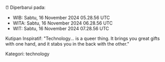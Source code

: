 ⏰ Diperbarui pada:
- WIB: Sabtu, 16 November 2024 05.28.56 UTC
- WITA: Sabtu, 16 November 2024 06.28.56 UTC
- WIT: Sabtu, 16 November 2024 07.28.56 UTC

Kutipan Inspiratif:
"Technology... is a queer thing. It brings you great gifts with one hand, and it stabs you in the back with the other."


Kategori: technology

